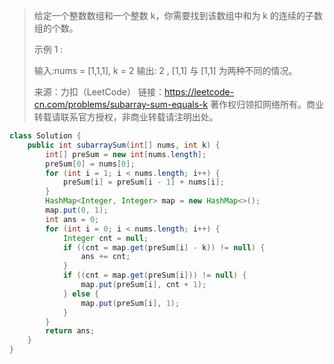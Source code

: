 > 给定一个整数数组和一个整数 k，你需要找到该数组中和为 k 的连续的子数组的个数。
>
> 示例 1 :
>
> 输入:nums = [1,1,1], k = 2
> 输出: 2 , [1,1] 与 [1,1] 为两种不同的情况。
>
> 来源：力扣（LeetCode）
> 链接：https://leetcode-cn.com/problems/subarray-sum-equals-k
> 著作权归领扣网络所有。商业转载请联系官方授权，非商业转载请注明出处。

```java
class Solution {
    public int subarraySum(int[] nums, int k) {
        int[] preSum = new int[nums.length];
        preSum[0] = nums[0];
        for (int i = 1; i < nums.length; i++) {
            preSum[i] = preSum[i - 1] + nums[i];
        }
        HashMap<Integer, Integer> map = new HashMap<>();
        map.put(0, 1);
        int ans = 0;
        for (int i = 0; i < nums.length; i++) {
            Integer cnt = null;
            if ((cnt = map.get(preSum[i] - k)) != null) {
                ans += cnt;
            }
            if ((cnt = map.get(preSum[i])) != null) {
                map.put(preSum[i], cnt + 1);
            } else {
                map.put(preSum[i], 1);
            }
        }
        return ans;
    }
}
```

